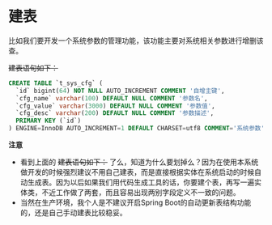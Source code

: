 # 建表
比如我们要开发一个系统参数的管理功能，该功能主要对系统相关参数进行增删该查。

~~建表语句如下：~~

```sql
CREATE TABLE `t_sys_cfg` (
  `id` bigint(64) NOT NULL AUTO_INCREMENT COMMENT '自增主键',
  `cfg_name` varchar(100) DEFAULT NULL COMMENT '参数名',
  `cfg_value` varchar(3000) DEFAULT NULL COMMENT '参数值',
  `cfg_desc` varchar(200) DEFAULT NULL COMMENT '参数描述',
  PRIMARY KEY (`id`)
) ENGINE=InnoDB AUTO_INCREMENT=1 DEFAULT CHARSET=utf8 COMMENT='系统参数';
```

**注意**

- 看到上面的 ~~建表语句如下：~~ 了么，知道为什么要划掉么？因为在使用本系统做开发的时候强烈建议不用自己建表，而是直接根据实体在系统启动的时候自动生成表。因为以后如果我们用代码生成工具的话，你要建个表，再写一遍实体类，不近工作做了两套，而且容易出现两别字段定义不一致的问题。
- 当然在生产环境，我个人是不建议开启Spring Boot的自动更新表结构功能的，还是自己手动建表比较稳妥。
